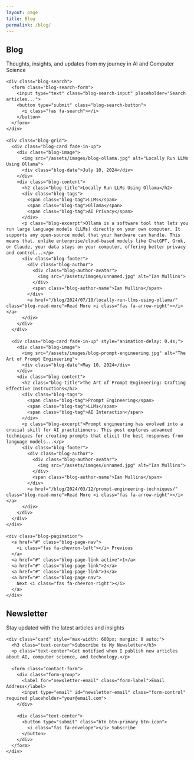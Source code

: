 ```yaml
---
layout: page
title: Blog
permalink: /blog/
---
```


<section class="section">
  <div class="wrapper">
    <div class="section-title">
      <h1 class="fade-in">Blog</h1>
      <p>Thoughts, insights, and updates from my journey in AI and Computer Science</p>
    </div>
    
    <div class="blog-search">
      <form class="blog-search-form">
        <input type="text" class="blog-search-input" placeholder="Search articles...">
        <button type="submit" class="blog-search-button">
          <i class="fas fa-search"></i>
        </button>
      </form>
    </div>
    
    <div class="blog-grid">
      <div class="blog-card fade-in-up">
        <div class="blog-image">
          <img src="/assets/images/blog-ollama.jpg" alt="Locally Run LLMs Using Ollama">
          <div class="blog-date">July 10, 2024</div>
        </div>
        <div class="blog-content">
          <h2 class="blog-title">Locally Run LLMs Using Ollama</h2>
          <div class="blog-tags">
            <span class="blog-tag">LLMs</span>
            <span class="blog-tag">Ollama</span>
            <span class="blog-tag">AI Privacy</span>
          </div>
          <p class="blog-excerpt">Ollama is a software tool that lets you run large language models (LLMs) directly on your own computer. It supports any open-source model that your hardware can handle. This means that, unlike enterprise/cloud-based models like ChatGPT, Grok, or Claude, your data stays on your computer, offering better privacy and control...</p>
          <div class="blog-footer">
            <div class="blog-author">
              <div class="blog-author-avatar">
                <img src="/assets/images/unnamed.jpg" alt="Ian Mullins">
              </div>
              <span class="blog-author-name">Ian Mullins</span>
            </div>
            <a href="/blog/2024/07/10/locally-run-llms-using-ollama/" class="blog-read-more">Read More <i class="fas fa-arrow-right"></i></a>
          </div>
        </div>
      </div>
      
      <div class="blog-card fade-in-up" style="animation-delay: 0.4s;">
        <div class="blog-image">
          <img src="/assets/images/blog-prompt-engineering.jpg" alt="The Art of Prompt Engineering">
          <div class="blog-date">May 10, 2024</div>
        </div>
        <div class="blog-content">
          <h2 class="blog-title">The Art of Prompt Engineering: Crafting Effective Instructions</h2>
          <div class="blog-tags">
            <span class="blog-tag">Prompt Engineering</span>
            <span class="blog-tag">LLMs</span>
            <span class="blog-tag">AI Interaction</span>
          </div>
          <p class="blog-excerpt">Prompt engineering has evolved into a crucial skill for AI practitioners. This post explores advanced techniques for creating prompts that elicit the best responses from language models...</p>
          <div class="blog-footer">
            <div class="blog-author">
              <div class="blog-author-avatar">
                <img src="/assets/images/unnamed.jpg" alt="Ian Mullins">
              </div>
              <span class="blog-author-name">Ian Mullins</span>
            </div>
            <a href="/blog/2024/03/12/prompt-engineering-techniques/" class="blog-read-more">Read More <i class="fas fa-arrow-right"></i></a>
          </div>
        </div>
      </div>
    </div>
    
    <div class="blog-pagination">
      <a href="#" class="blog-page-nav">
        <i class="fas fa-chevron-left"></i> Previous
      </a>
      <a href="#" class="blog-page-link active">1</a>
      <a href="#" class="blog-page-link">2</a>
      <a href="#" class="blog-page-link">3</a>
      <a href="#" class="blog-page-nav">
        Next <i class="fas fa-chevron-right"></i>
      </a>
    </div>
  </div>
</section>

<section class="section bg-light">
  <div class="wrapper">
    <div class="section-title">
      <h2>Newsletter</h2>
      <p>Stay updated with the latest articles and insights</p>
    </div>
    
    <div class="card" style="max-width: 600px; margin: 0 auto;">
      <h3 class="text-center">Subscribe to My Newsletter</h3>
      <p class="text-center">Get notified when I publish new articles about AI, computer science, and technology.</p>
      
      <form class="contact-form">
        <div class="form-group">
          <label for="newsletter-email" class="form-label">Email Address</label>
          <input type="email" id="newsletter-email" class="form-control" required placeholder="your@email.com">
        </div>
        
        <div class="text-center">
          <button type="submit" class="btn btn-primary btn-icon">
            <i class="fas fa-envelope"></i> Subscribe
          </button>
        </div>
      </form>
    </div>
  </div>
</section>

<script>
  // Create placeholder images for blog posts
  document.addEventListener('DOMContentLoaded', function() {
    // This is just for development, you would replace these with actual images
    const blogImages = document.querySelectorAll('.blog-image img');
    
    blogImages.forEach(img => {
      const src = img.getAttribute('src');
      if (src.includes('blog-') && !src.includes('http')) {
        // For now, use a placeholder
        img.setAttribute('src', '/assets/images/project-portfolio.jpg');
      }
    });
  });
</script> 